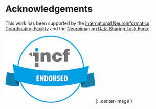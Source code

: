 ---
---

# Acknowledgements

This work has been supported by the [International Neuroinformatics Coordinating Facility](https://www.incf.org/) and the [Neuroimaging Data Sharing Task Force](https://web.archive.org/web/20170813183704/http://wiki.incf.org/mediawiki/index.php/Neuroimaging_Task_Force).

![](./assets/img/incf-badge_281x210.png){: .center-image }
